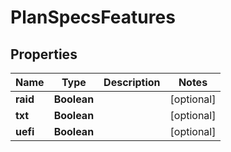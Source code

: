 

# PlanSpecsFeatures


## Properties

| Name | Type | Description | Notes |
|------------ | ------------- | ------------- | -------------|
|**raid** | **Boolean** |  |  [optional] |
|**txt** | **Boolean** |  |  [optional] |
|**uefi** | **Boolean** |  |  [optional] |



